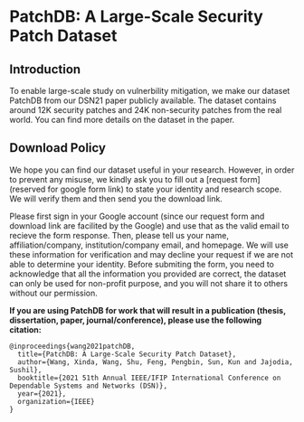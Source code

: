 # PatchDB: A Large-Scale Security Patch Dataset

## Introduction

To enable large-scale study on vulnerbility mitigation, we make our dataset PatchDB from our DSN21 paper publicly available. The dataset contains around 12K security patches and 24K non-security patches from the real world. You can find more details on the dataset in the paper.

## Download Policy

We hope you can find our dataset useful in your research. However, in order to prevent any misuse, we kindly ask you to fill out a [request form](reserved for google form link) to state your identity and research scope. We will verify them and then send you the download link.

Please first sign in your Google account (since our request form and download link are facilited by the Google) and use that as the valid email to recieve the form response.
Then, please tell us your name, affiliation/company, institution/company email, and homepage. We will use these information for verification and may decline your request if we are not able to determine your identity. 
Before submiting the form, you need to acknowledge that all the information you provided are correct, the dataset can only be used for non-profit purpose, and you will not share it to others without our permission.

**If you are using PatchDB for work that will result in a publication (thesis, dissertation, paper, journal/conference), please use the following citation:**

```bitex
@inproceedings{wang2021patchDB, 
  title={PatchDB: A Large-Scale Security Patch Dataset}, 
  author={Wang, Xinda, Wang, Shu, Feng, Pengbin, Sun, Kun and Jajodia, Sushil}, 
  booktitle={2021 51th Annual IEEE/IFIP International Conference on Dependable Systems and Networks (DSN)}, 
  year={2021}, 
  organization={IEEE} 
}
```

